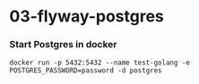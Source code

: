 # 03-flyway-postgres

### Start Postgres in docker
```shell
docker run -p 5432:5432 --name test-golang -e POSTGRES_PASSWORD=password -d postgres
```